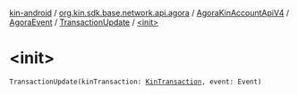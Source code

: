 [kin-android](../../../../index.md) / [org.kin.sdk.base.network.api.agora](../../../index.md) / [AgoraKinAccountApiV4](../../index.md) / [AgoraEvent](../index.md) / [TransactionUpdate](index.md) / [&lt;init&gt;](./-init-.md)

# &lt;init&gt;

`TransactionUpdate(kinTransaction: `[`KinTransaction`](../../../../org.kin.sdk.base.stellar.models/-kin-transaction/index.md)`, event: Event)`